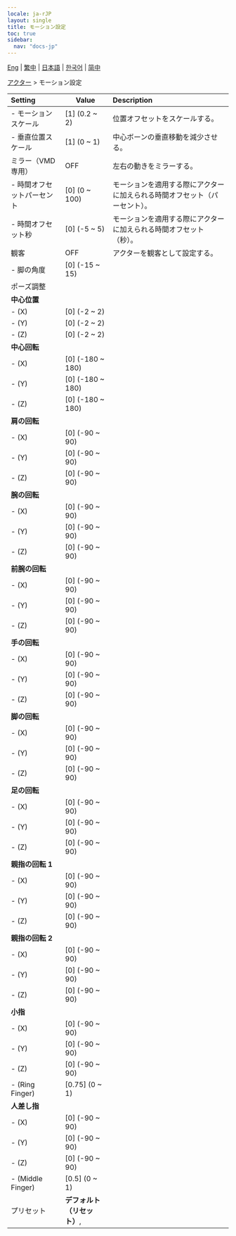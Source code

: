 ```yaml
---
locale: ja-rJP
layout: single
title: モーション設定
toc: true
sidebar:
  nav: "docs-jp"
---
```

[Eng](/dancexr/menu/2025.4/actor/actor_motion) | [繁中](/tw/dancexr/menu/2025.4/actor/actor_motion) | [日本語](/jp/dancexr/menu/2025.4/actor/actor_motion) | [한국어](/kr/dancexr/menu/2025.4/actor/actor_motion) | [简中](/zh/dancexr/menu/2025.4/actor/actor_motion)

[アクター](../menu#アクター) > モーション設定



| Setting | Value | Description |
| :--- | --- | :--- |
|- モーションスケール | [1] (0.2 ~ 2) | 位置オフセットをスケールする。
|- 垂直位置スケール | [1] (0 ~ 1) | 中心ボーンの垂直移動を減少させる。
| ミラー（VMD専用） | OFF | 左右の動きをミラーする。
|- 時間オフセットパーセント | [0] (0 ~ 100) | モーションを適用する際にアクターに加えられる時間オフセット（パーセント）。
|- 時間オフセット秒 | [0] (-5 ~ 5) | モーションを適用する際にアクターに加えられる時間オフセット（秒）。
| 観客 | OFF | アクターを観客として設定する。
|- 脚の角度 | [0] (-15 ~ 15) | 
| ポーズ調整 || 
|**中心位置** | | 
|- (X) | [0] (-2 ~ 2) | 
|- (Y) | [0] (-2 ~ 2) | 
|- (Z) | [0] (-2 ~ 2) | 
|**中心回転** | | 
|- (X) | [0] (-180 ~ 180) | 
|- (Y) | [0] (-180 ~ 180) | 
|- (Z) | [0] (-180 ~ 180) | 
|**肩の回転** | | 
|- (X) | [0] (-90 ~ 90) | 
|- (Y) | [0] (-90 ~ 90) | 
|- (Z) | [0] (-90 ~ 90) | 
|**腕の回転** | | 
|- (X) | [0] (-90 ~ 90) | 
|- (Y) | [0] (-90 ~ 90) | 
|- (Z) | [0] (-90 ~ 90) | 
|**前腕の回転** | | 
|- (X) | [0] (-90 ~ 90) | 
|- (Y) | [0] (-90 ~ 90) | 
|- (Z) | [0] (-90 ~ 90) | 
|**手の回転** | | 
|- (X) | [0] (-90 ~ 90) | 
|- (Y) | [0] (-90 ~ 90) | 
|- (Z) | [0] (-90 ~ 90) | 
|**脚の回転** | | 
|- (X) | [0] (-90 ~ 90) | 
|- (Y) | [0] (-90 ~ 90) | 
|- (Z) | [0] (-90 ~ 90) | 
|**足の回転** | | 
|- (X) | [0] (-90 ~ 90) | 
|- (Y) | [0] (-90 ~ 90) | 
|- (Z) | [0] (-90 ~ 90) | 
|**親指の回転 1** | | 
|- (X) | [0] (-90 ~ 90) | 
|- (Y) | [0] (-90 ~ 90) | 
|- (Z) | [0] (-90 ~ 90) | 
|**親指の回転 2** | | 
|- (X) | [0] (-90 ~ 90) | 
|- (Y) | [0] (-90 ~ 90) | 
|- (Z) | [0] (-90 ~ 90) | 
|**小指** | | 
|- (X) | [0] (-90 ~ 90) | 
|- (Y) | [0] (-90 ~ 90) | 
|- (Z) | [0] (-90 ~ 90) | 
|- (Ring Finger) | [0.75] (0 ~ 1) | 
|**人差し指** | | 
|- (X) | [0] (-90 ~ 90) | 
|- (Y) | [0] (-90 ~ 90) | 
|- (Z) | [0] (-90 ~ 90) | 
|- (Middle Finger) | [0.5] (0 ~ 1) | 
| プリセット | **デフォルト（リセット）**,  |  |
